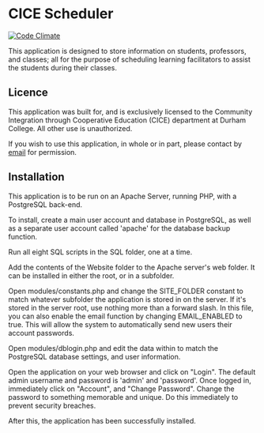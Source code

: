 # CICE Scheduler

[![Code Climate](https://codeclimate.com/github/theblackwidower/CICE-Scheduler/badges/gpa.svg)](https://codeclimate.com/github/theblackwidower/CICE-Scheduler)

This application is designed to store information on students, professors, and classes; all for the purpose of scheduling learning facilitators to assist the students during their classes.

## Licence

This application was built for, and is exclusively licensed to the Community Integration through Cooperative Education (CICE) department at Durham College. All other use is unauthorized.

If you wish to use this application, in whole or in part, please contact by [email](mailto:theblackwidower@noprestige.com) for permission.

## Installation

This application is to be run on an Apache Server, running PHP, with a PostgreSQL back-end.

To install, create a main user account and database in PostgreSQL, as well as a separate user account called 'apache' for the database backup function.

Run all eight SQL scripts in the SQL folder, one at a time.

Add the contents of the Website folder to the Apache server's web folder. It can be installed in either the root, or in a subfolder.

Open modules/constants.php and change the SITE_FOLDER constant to match whatever subfolder the application is stored in on the server. If it's stored in the server root, use nothing more than a forward slash. In this file, you can also enable the email function by changing EMAIL_ENABLED to true. This will allow the system to automatically send new users their account passwords.

Open modules/dblogin.php and edit the data within to match the PostgreSQL database settings, and user information.

Open the application on your web browser and click on "Login". The default admin username and password is 'admin' and 'password'. Once logged in, immediately click on "Account", and "Change Password". Change the password to something memorable and unique. Do this immediately to prevent security breaches.

After this, the application has been successfully installed.
